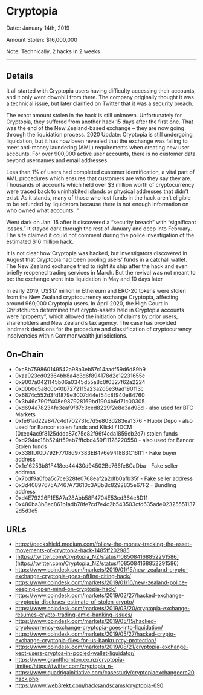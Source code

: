 # Cryptopia

Date:: January 14th, 2019

Amount Stolen: $16,000,000

Note: Technically, 2 hacks in 2 weeks


---


## Details


It all started with Cryptopia users having difficulty accessing their accounts, and it only went downhill from there. The company originally thought it was a technical issue, but later clarified on Twitter that it was a security breach. 

The exact amount stolen in the hack is still unknown. Unfortunately for Cryptopia, they suffered from another hack 15 days after the first one. That was the end of the New Zealand-based exchange – they are now going through the liquidation process. 2020 Update: Cryptopia is still undergoing liquidation, but it has now been revealed that the exchange was failing to meet anti-money laundering (AML) requirements when creating new user accounts. For over 900,000 active user accounts, there is no customer data beyond usernames and email addresses. 

Less than 1% of users had completed customer identification, a vital part of AML procedures which ensures that customers are who they say they are. Thousands of accounts which held over $3 million worth of cryptocurrency were traced back to uninhabited islands or physical addresses that didn’t exist. As it stands, many of those who lost funds in the hack aren’t eligible to be refunded by liquidators because there is not enough information on who owned what accounts. "

Went dark on Jan. 15 after it discovered a “security breach” with “significant losses.” It stayed dark through the rest of January and deep into February. The site claimed it could not comment during the police investigation of the estimated $16 million hack.

It is not clear how Cryptopia was hacked, but investigators discovered in August that Cryptopia had been pooling users’ funds in a catchall wallet. The New Zealand exchange tried to right its ship after the hack and even briefly reopened trading services in March. But the revival was not meant to be: the exchange went into liquidation in May and 10 days later

In early 2019, US$17 million in Ethereum and ERC-20 tokens were stolen from the New Zealand cryptocurrency exchange Cryptopia, affecting around 960,000 Cryptopia users. In April 2020, the High Court in Christchurch determined that crypto-assets held in Cryptopia accounts were “property”, which allowed the initiation of claims by prior users, shareholders and New Zealand’s tax agency. The case has provided landmark decisions for the procedure and classification of cryptocurrency insolvencies within Commonwealth jurisdictions.


## On-Chain

- 0xc8b759860149542a98a3eb57c14aadf59d6d89b9
- 0xaa923cd02364bb8a4c3d6f894178d2e12231655c
- 0x9007a0421145b06a0345d55a8c0f0327f62a2224
- 0xd0b0d5a8c0b40b7272115a23a2d5e36ad190f13c
- 0x6874c552d3fd1879e3007d44ef54c8f940e84760
- 0x3b46c790ff408e987928169bd1904b6d71c00305
- 0xd694e78234fe3eaf9f87c3ced8229f2e8e3ad98d - also used for BTC Markets
- 0xfe61ad22a847c4df702731c7d5e803d283ea1376 - Huobi Depo - also used for Bancor stolen funds and Klickl / IDCM (0xec4ac9f8125ddda87c75e82f96f4cda1859eb2d7) stolen funds
- 0xd294ac18b524ff59ab7fffcbd459f11128220550 - also used for Bancor Stolen funds
- 0x338fDf0D792F7708d97383EB476e9418B3C16ff1 - Fake buyer address
- 0x1e16253b81F418ee44430d94502Bc766fe8CaDba - Fake seller address
- 0x7bdf9a0fba5c7ce328fe0768eaf2a2dfb0afb35f - Fake seller address
- 0x3d40897675A7467A73610c3ABbBc8292835e67F2 - Bundling address
- 0xd4E79226F1E5A7a28Abb58F4704E53cd364e8D11
- 0x480ba3b8ec861b1adb78fe7cd7e4c2b543503cfd635ade023255511372d5d3e5





## URLs

- https://peckshield.medium.com/follow-the-money-tracking-the-asset-movements-of-cryptopia-hack-1485ff202985
- [https://twitter.com/Cryptopia_NZ/status/1085084168852291586](https://twitter.com/Cryptopia_NZ/status/1085084168852291586)
- https://www.coindesk.com/markets/2019/01/15/new-zealand-crypto-exchange-cryptopia-goes-offline-citing-hack/
- https://www.coindesk.com/markets/2019/01/16/new-zealand-police-keeping-open-mind-on-cryptopia-hack/
- https://www.coindesk.com/markets/2019/02/27/hacked-exchange-cryptopia-discloses-estimate-of-stolen-crypto/
- https://www.coindesk.com/markets/2019/03/20/cryptopia-exchange-resumes-crypto-trading-amid-banking-issues/
- https://www.coindesk.com/markets/2019/05/15/hacked-cryptocurrency-exchange-cryptopia-goes-into-liquidation/
- https://www.coindesk.com/markets/2019/05/27/hacked-crypto-exchange-cryptopia-files-for-us-bankruptcy-protection/
- https://www.coindesk.com/markets/2019/08/21/cryptopia-exchange-kept-users-cryptos-in-pooled-wallet-liquidator/
- https://www.grantthornton.co.nz/cryptopia-limited/https://twitter.com/cryptopia_n- 
- https://www.quadrigainitiative.com/casestudy/cryptopiaexchangeerc20hack.php
- https://www.web3rekt.com/hacksandscams/cryptopia-690
